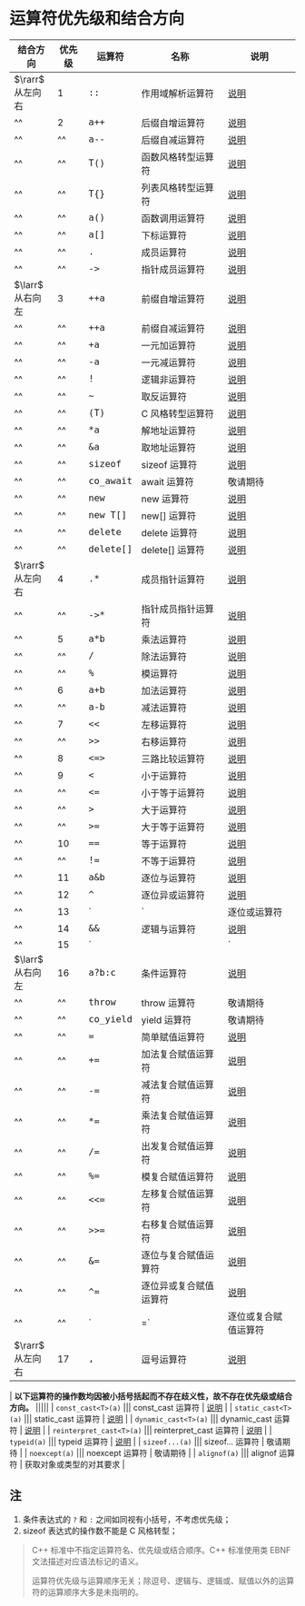 # 运算符优先级和结合方向

| 结合方向              | 优先级 | 运算符     | 名称                   | 说明                                          |
| --------------------- | ------ | ---------- | ---------------------- | --------------------------------------------- |
| $\rarr$ <br> 从左向右 | 1      | `::`       | 作用域解析运算符       | [说明](../ch03/review_cpp.md)                 |
| ^^                    | 2      | `a++`      | 后缀自增运算符         | [说明](../ch02/part2/incdec_operator.md)      |
| ^^                    | ^^     | `a--`      | 后缀自减运算符         | [说明](../ch02/part2/incdec_operator.md)      |
| ^^                    | ^^     | `T()`      | 函数风格转型运算符     | [说明](../ch02/part2/other_operator.md)       |
| ^^                    | ^^     | `T{}`      | 列表风格转型运算符     | [说明](../ch06/cast_overload.md)              |
| ^^                    | ^^     | `a()`      | 函数调用运算符         | [说明](../ch03/function_definition.md)        |
| ^^                    | ^^     | `a[]`      | 下标运算符             | [说明](../ch04/array/)                        |
| ^^                    | ^^     | `.`        | 成员运算符             | [说明](../ch04/struct/struct_usage.md)        |
| ^^                    | ^^     | `->`       | 指针成员运算符         | [说明](../ch04/list/list_construct.md)        |
| $\larr$ <br> 从右向左 | 3      | `++a`      | 前缀自增运算符         | [说明](../ch02/part2/incdec_operator.md)      |
| ^^                    | ^^     | `++a`      | 前缀自减运算符         | [说明](../ch02/part2/incdec_operator.md)      |
| ^^                    | ^^     | `+a`       | 一元加运算符           | [说明](../ch02/part2/arithmetic_operator.md)  |
| ^^                    | ^^     | `-a`       | 一元减运算符           | [说明](../ch02/part2/arithmetic_operator.md)  |
| ^^                    | ^^     | `!`        | 逻辑非运算符           | [说明](../ch02/part2/logical_operator.md)     |
| ^^                    | ^^     | `~`        | 取反运算符             | [说明](../ch02/part2/bit_operator.md)         |
| ^^                    | ^^     | `(T)`      | C 风格转型运算符       | [说明](../ch02/part2/other_operator.md)       |
| ^^                    | ^^     | `*a`       | 解地址运算符           | [说明](../ch04/pointer/pointer.md)            |
| ^^                    | ^^     | `&a`       | 取地址运算符           | [说明](../ch04/pointer/pointer.md)            |
| ^^                    | ^^     | `sizeof`   | sizeof 运算符          | [说明](../ch02/part2/other_operator.md)       |
| ^^                    | ^^     | `co_await` | await 运算符           | 敬请期待                                      |
| ^^                    | ^^     | `new`      | new 运算符             | [说明](../ch04/list/storage_duration.md)      |
| ^^                    | ^^     | `new T[]`  | new\[\] 运算符         | [说明](../ch04/list/arr_new_del.md)           |
| ^^                    | ^^     | `delete`   | delete 运算符          | [说明](../ch04/list/storage_duration.md)      |
| ^^                    | ^^     | `delete[]` | delete\[\] 运算符      | [说明](../ch04/list/arr_new_del.md)           |
| $\rarr$ <br> 从左向右 | 4      | `.*`       | 成员指针运算符         | [说明](../ch11/advanced/callable.md)          |
| ^^                    | ^^     | `->*`      | 指针成员指针运算符     | [说明](../ch11/advanced/callable.md)          |
| ^^                    | 5      | `a*b`      | 乘法运算符             | [说明](../ch02/part2/arithmetic_operator.md)  |
| ^^                    | ^^     | `/`        | 除法运算符             | [说明](../ch02/part2/arithmetic_operator.md)  |
| ^^                    | ^^     | `%`        | 模运算符               | [说明](../ch02/part2/arithmetic_operator.md)  |
| ^^                    | 6      | `a+b`      | 加法运算符             | [说明](../ch02/part2/arithmetic_operator.md)  |
| ^^                    | ^^     | `a-b`      | 减法运算符             | [说明](../ch02/part2/arithmetic_operator.md)  |
| ^^                    | 7      | `<<`       | 左移运算符             | [说明](../ch02/part2/bit_operator.md)         |
| ^^                    | ^^     | `>>`       | 右移运算符             | [说明](../ch02/part2/bit_operator.md)         |
| ^^                    | 8      | `<=>`      | 三路比较运算符         | [说明](../ch11/advanced/defaulted_compare.md) |
| ^^                    | 9      | `<`        | 小于运算符             | [说明](../ch02/part2/comparison_operator.md)  |
| ^^                    | ^^     | `<=`       | 小于等于运算符         | [说明](../ch02/part2/comparison_operator.md)  |
| ^^                    | ^^     | `>`        | 大于运算符             | [说明](../ch02/part2/comparison_operator.md)  |
| ^^                    | ^^     | `>=`       | 大于等于运算符         | [说明](../ch02/part2/comparison_operator.md)  |
| ^^                    | 10     | `==`       | 等于运算符             | [说明](../ch02/part2/comparison_operator.md)  |
| ^^                    | ^^     | `!=`       | 不等于运算符           | [说明](../ch02/part2/comparison_operator.md)  |
| ^^                    | 11     | `a&b`      | 逐位与运算符           | [说明](../ch02/part2/bit_operator.md)         |
| ^^                    | 12     | `^`        | 逐位异或运算符         | [说明](../ch02/part2/bit_operator.md)         |
| ^^                    | 13     | `|`        | 逐位或运算符           | [说明](../ch02/part2/bit_operator.md)         |
| ^^                    | 14     | `&&`       | 逻辑与运算符           | [说明](../ch02/part2/logical_operator.md)     |
| ^^                    | 15     | `||`       | 逻辑或运算符           | [说明](../ch02/part2/logical_operator.md)     |
| $\larr$ <br> 从右向左 | 16     | `a?b:c`    | 条件运算符             | [说明](../ch02/part2/other_operator.md)       |
| ^^                    | ^^     | `throw`    | throw 运算符           | 敬请期待                                      |
| ^^                    | ^^     | `co_yield` | yield 运算符           | 敬请期待                                      |
| ^^                    | ^^     | `=`        | 简单赋值运算符         | [说明]()                                      |
| ^^                    | ^^     | `+=`       | 加法复合赋值运算符     | [说明](../ch02/part2/arithmetic_operator.md)  |
| ^^                    | ^^     | `-=`       | 减法复合赋值运算符     | [说明](../ch02/part2/arithmetic_operator.md)  |
| ^^                    | ^^     | `*=`       | 乘法复合赋值运算符     | [说明](../ch02/part2/arithmetic_operator.md)  |
| ^^                    | ^^     | `/=`       | 出发复合赋值运算符     | [说明](../ch02/part2/arithmetic_operator.md)  |
| ^^                    | ^^     | `%=`       | 模复合赋值运算符       | [说明](../ch02/part2/arithmetic_operator.md)  |
| ^^                    | ^^     | `<<=`      | 左移复合赋值运算符     | [说明](../ch02/part2/bit_operator.md)         |
| ^^                    | ^^     | `>>=`      | 右移复合赋值运算符     | [说明](../ch02/part2/bit_operator.md)         |
| ^^                    | ^^     | `&=`       | 逐位与复合赋值运算符   | [说明](../ch02/part2/bit_operator.md)         |
| ^^                    | ^^     | `^=`       | 逐位异或复合赋值运算符 | [说明](../ch02/part2/bit_operator.md)         |
| ^^                    | ^^     | `|=`       | 逐位或复合赋值运算符   | [说明](../ch02/part2/bit_operator.md)         |
| $\rarr$ <br> 从左向右 | 17     | `,`        | 逗号运算符             | [说明](../ch02/part2/other_operator.md)       |

| **以下运算符的操作数均因被小括号括起而不存在歧义性，故不存在优先级或结合方向。**                                 |||||
| `const_cast<T>(a)`                       ||| const_cast 运算符       | [说明](../ch07/polymorphism/cpp_cast.md)      |
| `static_cast<T>(a)`                      ||| static_cast 运算符      | [说明](../ch07/polymorphism/cpp_cast.md)      |
| `dynamic_cast<T>(a)`                     ||| dynamic_cast 运算符     | [说明](../ch07/polymorphism/cpp_cast.md)      |
| `reinterpret_cast<T>(a)`                 ||| reinterpret_cast 运算符 | [说明](../ch07/polymorphism/cpp_cast.md)      |
| `typeid(a)`                              ||| typeid 运算符           | [说明](../ch07/polymorphism/rtti.md)          |
| `sizeof...(a)`                           ||| sizeof... 运算符        | 敬请期待                                      |
| `noexcept(a)`                            ||| noexcept 运算符         | 敬请期待                                      |
| `alignof(a)`                             ||| alignof 运算符          | 获取对象或类型的对其要求                      |

## 注

1. 条件表达式的 `?` 和 `:` 之间如同视有小括号，不考虑优先级；
2. sizeof 表达式的操作数不能是 C 风格转型；

> C++ 标准中不指定运算符名、优先级或结合顺序。C++ 标准使用类 EBNF 文法描述对应语法标记的语义。
> 
> 运算符优先级与运算顺序无关；除逗号、逻辑与、逻辑或、赋值以外的运算符的运算顺序大多是未指明的。

<style>
table code {
    color: inherit;
    padding: unset;
    font-size: inherit;
    background-color: unset;
}
</style>
